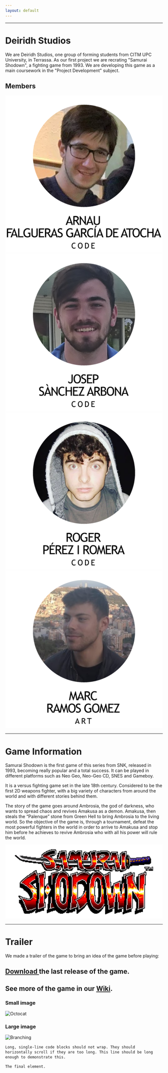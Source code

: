 ```yaml
---
layout: default
---
```



* * *

# Deiridh Studios

We are Deiridh Studios, one group of forming students from CITM UPC University, in Terrassa. As our first project we are recrating "Samurai Shodown", a fighting game from 1993. We are developing this game as a main coursework in the "Project Development" subject.

## Members

![Octocat](https://github.com/deiridh-studios/Samurai-Shodown--Project-1/blob/master/Web/Arnau.png)
![Octocat](https://github.com/deiridh-studios/Samurai-Shodown--Project-1/blob/master/Web/Jose.png)
![Octocat](https://github.com/deiridh-studios/Samurai-Shodown--Project-1/blob/master/Web/Roger.png)
![Octocat](https://github.com/deiridh-studios/Samurai-Shodown--Project-1/blob/master/Web/mARC.png)

* * *

# Game Information

Samurai Shodown is the first game of this series from SNK, released in 1993, becoming really popular and a total success. It can be played in different platforms such as Neo Geo, Neo-Geo CD, SNES and Gameboy.

It is a versus fighting game set in the late 18th century. Considered to be the first 2D weapons fighter, with a big variety of characters from around the world and with different stories behind them.

The story of the game goes around Ambrosia, the god of darkness, who wants to spread chaos and revives Amakusa as a demon. Amakusa, then steals the “Palenque” stone from Green Hell to bring Ambrosia to the living world. So the objective of the game is, through a tournament, defeat the most powerful fighters in the world in order to arrive to Amakusa and stop him before he achieves to revive Ambrosia who with all his power will rule the world. 

![Branching](https://github.com/deiridh-studios/Samurai-Shodown--Project-1/blob/master/Art/Samurai%20Shodown%20LOGO.PNG)

* * *

# Trailer

We made a trailer of the game to bring an idea of the game before playing:

## [Download ](https://github.com/deiridh-studios/Samurai-Shodown--Project-1/releases) the last release of the game.
## See more of the game in our [Wiki](https://github.com/deiridh-studios/Samurai-Shodown--Project-1/wiki).


### Small image

![Octocat](https://github.githubassets.com/images/icons/emoji/octocat.png)

### Large image

![Branching](https://guides.github.com/activities/hello-world/branching.png)


```
Long, single-line code blocks should not wrap. They should horizontally scroll if they are too long. This line should be long enough to demonstrate this.
```

```
The final element.
```

